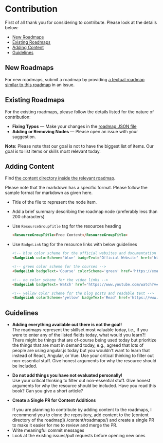 # Contribution

First of all thank you for considering to contribute. Please look at the details below:

* [New Roadmaps](#new-roadmaps)
* [Existing Roadmaps](#existing-roadmaps)
* [Adding Content](#adding-content)
* [Guidelines](#guidelines)

## New Roadmaps

For new roadmaps, submit a roadmap by providing [a textual roadmap similar to this roadmap](https://gist.github.com/kamranahmedse/98758d2c73799b3a6ce17385e4c548a5) in an issue.

## Existing Roadmaps

For the existing roadmaps, please follow the details listed for the nature of contribution:

* **Fixing Typos** — Make your changes in the [roadmap JSON file](https://github.com/kamranahmedse/developer-roadmap/tree/master/public/project)
* **Adding or Removing Nodes** — Please open an issue with your suggestion.

**Note:** Please note that our goal is not to have the biggest list of items. Our goal is to list items or skills most relevant today.

## Adding Content

Find [the content directory inside the relevant roadmap](https://github.com/kamranahmedse/developer-roadmap/tree/master/content/roadmaps).

Please note that the markdown has a specific format. Please follow the sample format for markdown as given here.

* Title of the file to represent the node item.
* Add a brief summary describing the roadmap node (preferably less than 200 characters)
* Use `ResourceGroupTitle` tag for the resources heading

  ```html
  <ResourceGroupTitle>Free Content</ResourceGroupTitle>
  ```

* Use `BadgeLink` tag for the resource links with below guidelines

  ```html
  <!-- blue color scheme for the official websites and documentation -->
  <BadgeLink colorScheme='blue' badgeText='Official Website' href='https://reactjs.org/'>React Website</BadgeLink>

  <!-- green color scheme for the courses -->
  <BadgeLink badgeText='Course' colorScheme='green' href='https://example.com'>The Beginner's Guide to React</BadgeLink>

  <!-- no color scheme for the video links -->
  <BadgeLink badgeText='Watch' href='https://www.youtube.com/watch?v=i793Qm6kv3U'>Understanding React's UI Rendering Process</BadgeLink>

  <!-- yellow color scheme for the blog posts and readable text -->
  <BadgeLink colorScheme='yellow' badgeText='Read' href='https://www.cloudflare.com/en-gb/learning/dns/what-is-dns/'>What is DNS?</BadgeLink>

  ```

## Guidelines

- <p><strong>Adding everything available out there is not the goal!</strong><br /> 
  The roadmaps represent the skillset most valuable today, i.e., if you were to enter any of the listed fields today, what would you learn?! There might be things that are of-course being used today but prioritize the things that are most in demand today, e.g., agreed that lots of people are using angular.js today but you wouldn't want to learn that instead of React, Angular, or Vue. Use your critical thinking to filter out non-essential stuff. Give honest arguments for why the resource should be included.</p>
- <p><strong>Do not add things you have not evaluated personally!</strong><br /> 
  Use your critical thinking to filter out non-essential stuff. Give honest arguments for why the resource should be included. Have you read this book? Can you give a short article?</p>
- <p><strong>Create a Single PR for Content Additions</strong></p>
  If you are planning to contribute by adding content to the roadmaps, I recommend you to clone the repository, add content to the [content directory of the roadmap](./content/roadmaps/) and create a single PR to make it easier for me to review and merge the PR.
- Write meaningful commit messages
- Look at the existing issues/pull requests before opening new ones

